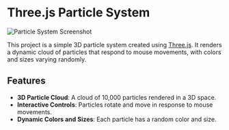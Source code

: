 # Three.js Particle System

![Particle System Screenshot](https://github.com/tuo-username/tuo-repository/raw/main/path/dell/immagine.png)

This project is a simple 3D particle system created using [Three.js](https://threejs.org/). It renders a dynamic cloud of particles that respond to mouse movements, with colors and sizes varying randomly.

## Features

- **3D Particle Cloud**: A cloud of 10,000 particles rendered in a 3D space.
- **Interactive Controls**: Particles rotate and move in response to mouse movements.
- **Dynamic Colors and Sizes**: Each particle has a random color and size.
